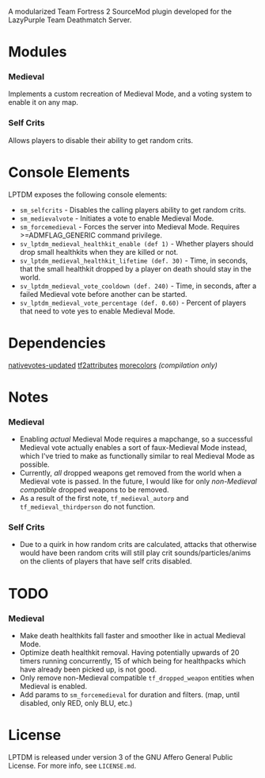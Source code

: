 A modularized Team Fortress 2 SourceMod plugin developed for the LazyPurple Team Deathmatch Server.

# Modules
### Medieval
Implements a custom recreation of Medieval Mode, and a voting system to enable it on any map.
### Self Crits
Allows players to disable their ability to get random crits.

# Console Elements
LPTDM exposes the following console elements:
- `sm_selfcrits`									- Disables the calling players ability to get random crits.
- `sm_medievalvote`									- Initiates a vote to enable Medieval Mode.
- `sm_forcemedieval`								- Forces the server into Medieval Mode. Requires >=ADMFLAG_GENERIC command privilege.
- `sv_lptdm_medieval_healthkit_enable (def 1)`		- Whether players should drop small healthkits when they are killed or not.
- `sv_lptdm_medieval_healthkit_lifetime (def. 30)`	- Time, in seconds, that the small healthkit dropped by a player on death should stay in the world.
- `sv_lptdm_medieval_vote_cooldown (def. 240)`		- Time, in seconds, after a failed Medieval vote before another can be started.
- `sv_lptdm_medieval_vote_percentage (def. 0.60)`	- Percent of players that need to vote yes to enable Medieval Mode.

# Dependencies
[nativevotes-updated](https://github.com/sapphonie/sourcemod-nativevotes-updated/releases/latest/)
[tf2attributes](https://forums.alliedmods.net/showthread.php?t=210221)
[morecolors](https://raw.githubusercontent.com/DoctorMcKay/sourcemod-plugins/master/scripting/include/morecolors.inc) *(compilation only)*

# Notes
### Medieval
- Enabling *actual* Medieval Mode requires a mapchange, so a successful Medieval vote actually enables a sort of faux-Medieval Mode instead, which I've tried to make as functionally similar to real Medieval Mode as possible.
- Currently, *all* dropped weapons get removed from the world when a Medieval vote is passed. In the future, I would like for only *non-Medieval compatible* dropped weapons to be removed.
- As a result of the first note, `tf_medieval_autorp` and `tf_medieval_thirdperson` do not function.
### Self Crits
- Due to a quirk in how random crits are calculated, attacks that otherwise would have been random crits will still play crit sounds/particles/anims on the clients of players that have self crits disabled.

# TODO
### Medieval
- Make death healthkits fall faster and smoother like in actual Medieval Mode.
- Optimize death healthkit removal. Having potentially upwards of 20 timers running concurrently, 15 of which being for healthpacks which have already been picked up, is not good.
- Only remove non-Medieval compatible `tf_dropped_weapon` entities when Medieval is enabled.
- Add params to `sm_forcemedieval` for duration and filters. (map, until disabled, only RED, only BLU, etc.)

# License
LPTDM is released under version 3 of the GNU Affero General Public License. For more info, see `LICENSE.md`.
